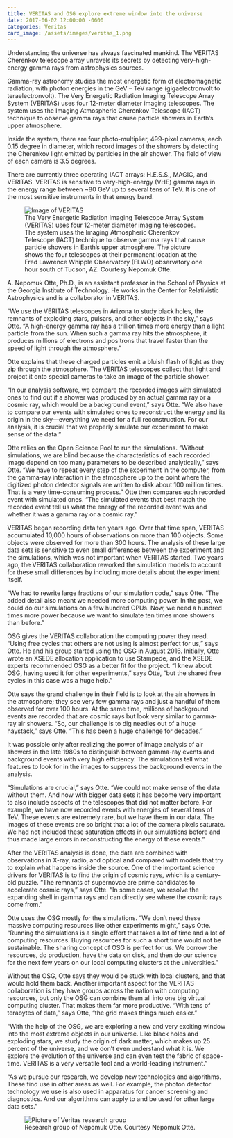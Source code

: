 ```yaml
---
title: VERITAS and OSG explore extreme window into the universe
date: 2017-06-02 12:00:00 -0600
categories: Veritas
card_image: /assets/images/veritas_1.png
---
```


Understanding the universe has always fascinated mankind. The VERITAS Cherenkov telescope array unravels its secrets by detecting very-high-energy gamma rays from astrophysics sources.

Gamma-ray astronomy studies the most energetic form of electromagnetic radiation, with photon energies in the GeV – TeV range (gigaelectronvolt to teraelectronvolt). The Very Energetic Radiation Imaging Telescope Array System (VERITAS) uses four 12-meter diameter imaging telescopes. The system uses the Imaging Atmospheric Cherenkov Telescope (IACT) technique to observe gamma rays that cause particle showers in Earth’s upper atmosphere.

Inside the system, there are four photo-multiplier, 499-pixel cameras, each 0.15 degree in diameter, which record images of the showers by detecting the Cherenkov light emitted by particles in the air shower. The field of view of each camera is 3.5 degrees.

There are currently three operating IACT arrays: H.E.S.S., MAGIC, and VERITAS. VERITAS is sensitive to very-high-energy (VHE) gamma rays in the energy range between ~80 GeV up to several tens of TeV. It is one of the most sensitive instruments in that energy band.

 
<figure class="figure">
  <img src="{{site.baseurl}}/assets/images/veritas_1.png" alt="Image of VERITAS">
  <figcaption class="figure-caption">The Very Energetic Radiation Imaging Telescope Array System (VERITAS) uses four 12-meter diameter imaging telescopes. The system uses the Imaging Atmospheric Cherenkov Telescope (IACT) technique to observe gamma rays that cause particle showers in Earth’s upper atmosphere. The picture shows the four telescopes at their permanent location at the Fred Lawrence Whipple Observatory (FLWO) observatory one hour south of Tucson, AZ. Courtesy Nepomuk Otte.</figcaption>
</figure>

A. Nepomuk Otte, Ph.D., is an assistant professor in the School of Physics at the Georgia Institute of Technology. He works in the Center for Relativistic Astrophysics and is a collaborator in VERITAS.

“We use the VERITAS telescopes in Arizona to study black holes, the remnants of exploding stars, pulsars, and other objects in the sky,” says Otte. “A high-energy gamma ray has a trillion times more energy than a light particle from the sun. When such a gamma ray hits the atmosphere, it produces millions of electrons and positrons that travel faster than the speed of light through the atmosphere.”

Otte explains that these charged particles emit a bluish flash of light as they zip through the atmosphere. The VERITAS telescopes collect that light and project it onto special cameras to take an image of the particle shower.

“In our analysis software, we compare the recorded images with simulated ones to find out if a shower was produced by an actual gamma ray or a cosmic ray, which would be a background event,” says Otte. “We also have to compare our events with simulated ones to reconstruct the energy and its origin in the sky—everything we need for a full reconstruction. For our analysis, it is crucial that we properly simulate our experiment to make sense of the data.”

Otte relies on the Open Science Pool to run the simulations. “Without simulations, we are blind because the characteristics of each recorded image depend on too many parameters to be described analytically,” says Otte. “We have to repeat every step of the experiment in the computer, from the gamma-ray interaction in the atmosphere up to the point where the digitized photon detector signals are written to disk about 100 million times. That is a very time-consuming process.” Otte then compares each recorded event with simulated ones. “The simulated events that best match the recorded event tell us what the energy of the recorded event was and whether it was a gamma ray or a cosmic ray.”

VERITAS began recording data ten years ago. Over that time span, VERITAS accumulated 10,000 hours of observations on more than 100 objects. Some objects were observed for more than 300 hours. The analysis of these large data sets is sensitive to even small differences between the experiment and the simulations, which was not important when VERITAS started. Two years ago, the VERITAS collaboration reworked the simulation models to account for these small differences by including more details about the experiment itself.

“We had to rewrite large fractions of our simulation code,” says Otte. “The added detail also meant we needed more computing power. In the past, we could do our simulations on a few hundred CPUs. Now, we need a hundred times more power because we want to simulate ten times more showers than before.”

OSG gives the VERITAS collaboration the computing power they need. “Using free cycles that others are not using is almost perfect for us,” says Otte. He and his group started using the OSG in August 2016. Initially, Otte wrote an XSEDE allocation application to use Stampede, and the XSEDE experts recommended OSG as a better fit for the project. “I knew about OSG, having used it for other experiments,” says Otte, “but the shared free cycles in this case was a huge help.”

Otte says the grand challenge in their field is to look at the air showers in the atmosphere; they see very few gamma rays and just a handful of them observed for over 100 hours. At the same time, millions of background events are recorded that are cosmic rays but look very similar to gamma-ray air showers. “So, our challenge is to dig needles out of a huge haystack,” says Otte. “This has been a huge challenge for decades.”

It was possible only after realizing the power of image analysis of air showers in the late 1980s to distinguish between gamma-ray events and background events with very high efficiency. The simulations tell what features to look for in the images to suppress the background events in the analysis.

“Simulations are crucial,” says Otte. “We could not make sense of the data without them. And now with bigger data sets it has become very important to also include aspects of the telescopes that did not matter before. For example, we have now recorded events with energies of several tens of TeV. These events are extremely rare, but we have them in our data. The images of these events are so bright that a lot of the camera pixels saturate. We had not included these saturation effects in our simulations before and thus made large errors in reconstructing the energy of these events.”

After the VERITAS analysis is done, the data are combined with observations in X-ray, radio, and optical and compared with models that try to explain what happens inside the source. One of the important science drivers for VERITAS is to find the origin of cosmic rays, which is a century-old puzzle. “The remnants of supernovae are prime candidates to accelerate cosmic rays,” says Otte. “In some cases, we resolve the expanding shell in gamma rays and can directly see where the cosmic rays come from.”

Otte uses the OSG mostly for the simulations. “We don’t need these massive computing resources like other experiments might,” says Otte. “Running the simulations is a single effort that takes a lot of time and a lot of computing resources. Buying resources for such a short time would not be sustainable. The sharing concept of OSG is perfect for us. We borrow the resources, do production, have the data on disk, and then do our science for the next few years on our local computing clusters at the universities.”

Without the OSG, Otte says they would be stuck with local clusters, and that would hold them back. Another important aspect for the VERITAS collaboration is they have groups across the nation with computing resources, but only the OSG can combine them all into one big virtual computing cluster. That makes them far more productive. “With tens of terabytes of data,” says Otte, “the grid makes things much easier.”

“With the help of the OSG, we are exploring a new and very exciting window into the most extreme objects in our universe. Like black holes and exploding stars, we study the origin of dark matter, which makes up 25 percent of the universe, and we don’t even understand what it is. We explore the evolution of the universe and can even test the fabric of space-time. VERITAS is a very versatile tool and a world-leading instrument.”

“As we pursue our research, we develop new technologies and algorithms. These find use in other areas as well. For example, the photon detector technology we use is also used in apparatus for cancer screening and diagnostics. And our algorithms can apply to and be used for other large data sets.”

<figure class="figure">
  <img src="{{site.baseurl}}/assets/images/veritas_2.png" alt="Picture of Veritas research group">
  <figcaption class="figure-caption">Research group of Nepomuk Otte. Courtesy Nepomuk Otte.</figcaption>
</figure>
